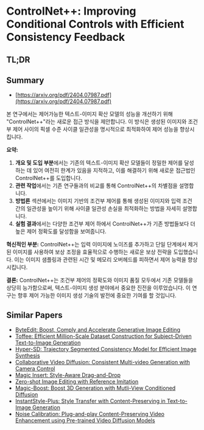 # ControlNet++: Improving Conditional Controls with Efficient Consistency Feedback
## TL;DR
## Summary
- [https://arxiv.org/pdf/2404.07987.pdf](https://arxiv.org/pdf/2404.07987.pdf)

본 연구에서는 제어가능한 텍스트-이미지 확산 모델의 성능을 개선하기 위해 "ControlNet++"라는 새로운 접근 방식을 제안합니다. 이 방식은 생성된 이미지와 조건부 제어 사이의 픽셀 수준 사이클 일관성을 명시적으로 최적화하여 제어 성능을 향상시킵니다.

**요약:**
1. **개요 및 도입 부분**에서는 기존의 텍스트-이미지 확산 모델들이 정밀한 제어를 달성하는 데 있어 여전히 한계가 있음을 지적하고, 이를 해결하기 위해 새로운 접근법인 ControlNet++를 도입합니다.
2. **관련 작업**에서는 기존 연구들과의 비교를 통해 ControlNet++의 차별점을 설명합니다.
3. **방법론** 섹션에서는 이미지 기반의 조건부 제어를 통해 생성된 이미지와 입력 조건 간의 일관성을 높이기 위해 사이클 일관성 손실을 최적화하는 방법을 자세히 설명합니다.
4. **실험 결과**에서는 다양한 조건부 제어 하에서 ControlNet++가 기존 방법들보다 더 높은 제어 정확도를 달성함을 보여줍니다.

**혁신적인 부분:**
ControlNet++는 입력 이미지에 노이즈를 추가하고 단일 단계에서 제거된 이미지를 사용하여 보상 조정을 효율적으로 수행하는 새로운 보상 전략을 도입했습니다. 이는 이미지 샘플링과 관련된 시간 및 메모리 오버헤드를 피하면서 제어 능력을 향상시킵니다.

**결론:**
ControlNet++는 조건부 제어의 정확도와 이미지 품질 모두에서 기존 모델들을 상당히 능가함으로써, 텍스트-이미지 생성 분야에서 중요한 진전을 이루었습니다. 이 연구는 향후 제어 가능한 이미지 생성 기술의 발전에 중요한 기여를 할 것입니다.

## Similar Papers
- [ByteEdit: Boost, Comply and Accelerate Generative Image Editing](2404.04860.md)
- [Toffee: Efficient Million-Scale Dataset Construction for Subject-Driven Text-to-Image Generation](2406.09305.md)
- [Hyper-SD: Trajectory Segmented Consistency Model for Efficient Image Synthesis](2404.13686.md)
- [Collaborative Video Diffusion: Consistent Multi-video Generation with Camera Control](2405.17414.md)
- [Magic Insert: Style-Aware Drag-and-Drop](2407.02489.md)
- [Zero-shot Image Editing with Reference Imitation](2406.07547.md)
- [Magic-Boost: Boost 3D Generation with Mutli-View Conditioned Diffusion](2404.06429.md)
- [InstantStyle-Plus: Style Transfer with Content-Preserving in Text-to-Image Generation](2407.00788.md)
- [Noise Calibration: Plug-and-play Content-Preserving Video Enhancement using Pre-trained Video Diffusion Models](2407.10285.md)
